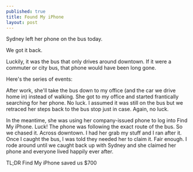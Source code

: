 ```yaml
---
published: true
title: Found My iPhone
layout: post
---
```

Sydney left her phone on the bus today.

We got it back.

Luckily, it was the bus that only drives around downtown. If it were a commuter or city bus, that phone would have been long gone.

Here's the series of events:

After work, she'll take the bus down to my office (and the car we drive home in) instead of walking. She got to my office and started frantically searching for her phone. No luck. I assumed it was still on the bus but we retraced her steps back to the bus stop just in case. Again, no luck.

In the meantime, she was using her company-issued phone to log into Find My iPhone. Luck! The phone was following the exact route of the bus. So we chased it. Across downtown. I had her grab my stuff and I ran after it. Once I caught the bus, I was told they needed her to claim it. Fair enough. I rode around until we caught back up with Sydney and she claimed her phone and everyone lived happily ever after.

TL;DR Find My iPhone saved us $700